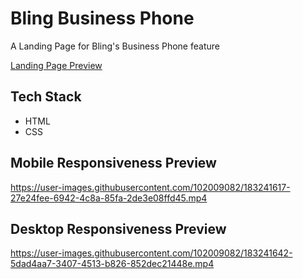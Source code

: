 # Bling Business Phone
A Landing Page for Bling's Business Phone feature

[Landing Page Preview](https://bling-business-phone.vercel.app/)

## Tech Stack
- HTML
- CSS

## Mobile Responsiveness Preview
https://user-images.githubusercontent.com/102009082/183241617-27e24fee-6942-4c8a-85fa-2de3e08ffd45.mp4

## Desktop Responsiveness Preview
https://user-images.githubusercontent.com/102009082/183241642-5dad4aa7-3407-4513-b826-852dec21448e.mp4


